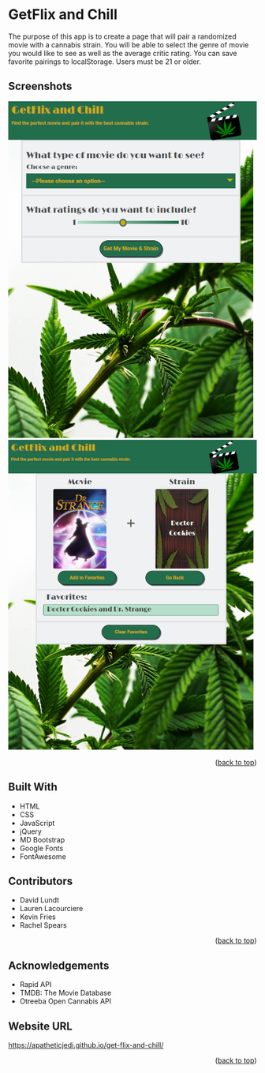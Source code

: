 <div id="top"></div>

# GetFlix and Chill

The purpose of this app is to create a page that will pair a randomized movie with a cannabis strain. You will be able to select the genre of movie you would like to see as well as the average critic rating. You can save favorite pairings to localStorage. Users must be 21 or older. 

## Screenshots

![GetFlix and Chill screenshot 1](./assets/images/screencapture-localhost-52330-index-html-2022-08-30-12_04_18.png)
![GetFlix and Chill screenshot 1](./assets/images/screencapture-localhost-52330-results-html-2022-08-30-11_59_57.png)

<p align="right">(<a href="#top">back to top</a>)</p>

## Built With

* HTML
* CSS
* JavaScript
* jQuery
* MD Bootstrap
* Google Fonts
* FontAwesome

## Contributors 

* David Lundt
* Lauren Lacourciere
* Kevin Fries
* Rachel Spears

<p align="right">(<a href="#top">back to top</a>)</p>

## Acknowledgements 

* Rapid API
* TMDB: The Movie Database
* Otreeba Open Cannabis API

## Website URL
https://apatheticjedi.github.io/get-flix-and-chill/

<p align="right">(<a href="#top">back to top</a>)</p>